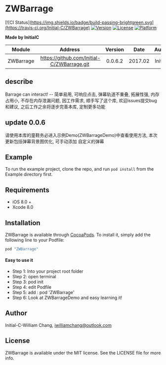 # ZWBarrage

[![CI Status](https://img.shields.io/badge/build-passing-brightgreen.svg](https://travis-ci.org/Initial-C/ZWBarrage)
[![Version](https://img.shields.io/cocoapods/v/ZWBarrage.svg?style=flat)](http://cocoapods.org/pods/ZWBarrage)
[![License](https://img.shields.io/cocoapods/l/ZWBarrage.svg?style=flat)](http://cocoapodsZWBarrage.org/pods/ZWBarrage)
[![Platform](https://img.shields.io/cocoapods/p/ZWBarrage.svg?style=flat)](http://cocoapods.org/pods/ZWBarrage)

**Made by InitialC**

 Module | Address | Version | Date | Author
:------:|:-------:|:-------:|:----:|:-----:|
ZWBarrage |  https://github.com/Initial-C/ZWBarrage.git | 0.0.6.2| 2017.02 | InitialC

## describe
Barrage can interact! -- 简单易用, 可响应点击, 弹幕轨道不重叠, 拓展性强, 内存占用小, 不存在内存泄漏问题, 因工作需求, 顺手写了这个库, 欢迎issues提交bug和建议, 之后工作之余将逐步完善本库, 定制更多功能

## update 0.0.6
请使用本库的童鞋务必进入示例Demo(ZWBarrageDemo)中查看使用方法, 本次更新包括弹幕背景图优化, 可手动添加 自定义的弹幕
## Example

To run the example project, clone the repo, and run `pod install` from the Example directory first.

## Requirements
* iOS 8.0 +
* Xcode 8.0

## Installation

ZWBarrage is available through [CocoaPods](http://cocoapods.org). To install
it, simply add the following line to your Podfile:

```ruby
pod "ZWBarrage"
```
#### Easy to use it

* Step 1: Into your project root folder
* Step 2: open terminal
* Step 3: pod init 
* Step 4: edit Podfile
* Step 5: add : pod 'ZWBarrage'
* Step 6: Look at ZWBarrageDemo and easy learning it!

## Author

Initial-C-William Chang, iwilliamchang@outlook.com

## License

ZWBarrage is available under the MIT license. See the LICENSE file for more info.


